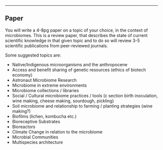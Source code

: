 
___
## Paper

You will write a 4-8pg paper on a topic of your choice, in the context of microbiomes. 
This is a review paper, that describes the state of current scientific knowledge in that given topic and to do so will review 3-5 scientific publications from peer-reviewed journals. 

Some suggested topics are:

- Native/Indigenous microorganisms and the anthropocene
- Access and benefit sharing of genetic resources (ethics of biotech economy)
- Astronaut Microbiome Research
- Microbiome in extreme environments
- Microbiome collections / libraries
- Social / Cultural microbiome practices / tools (c section birth inoculation, wine making, cheese making, sourdough, pickling)
- Soil microbiome and relationship to farming / planting strategies (wine making?)
- Biofilms (lichen, kombucha etc.) 
- Bioreceptive Substrates
- Bioreactors
- Climate Change in relation to the microbiome
- Microbial Communities 
- Multispecies architecture
